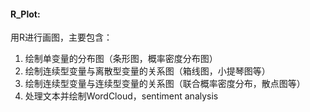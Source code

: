 #### R_Plot:
用R进行画图，主要包含：
1. 绘制单变量的分布图（条形图，概率密度分布图）
2. 绘制连续型变量与离散型变量的关系图（箱线图，小提琴图等）
3. 绘制连续型变量与连续型变量的关系图（联合概率密度分布，散点图等）
4. 处理文本并绘制WordCloud，sentiment analysis